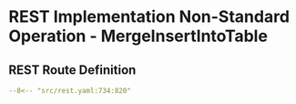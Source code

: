 # REST Implementation Non-Standard Operation - MergeInsertIntoTable

## REST Route Definition

```yaml
--8<-- "src/rest.yaml:734:820"
```